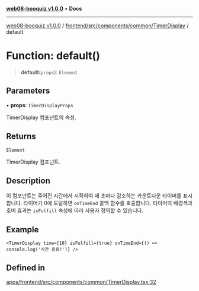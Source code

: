 [**web08-booquiz v1.0.0**](../../../../../../README.md) • **Docs**

***

[web08-booquiz v1.0.0](../../../../../../modules.md) / [frontend/src/components/common/TimerDisplay](../README.md) / default

# Function: default()

> **default**(`props`): `Element`

## Parameters

• **props**: `TimerDisplayProps`

TimerDisplay 컴포넌트의 속성.

## Returns

`Element`

TimerDisplay 컴포넌트.

## Description

이 컴포넌트는 주어진 시간에서 시작하여 매 초마다 감소하는 카운트다운 타이머를 표시합니다.
타이머가 0에 도달하면 `onTimeEnd` 콜백 함수를 호출합니다.
타이머의 배경색과 호버 효과는 `isFulfill` 속성에 따라 사용자 정의할 수 있습니다.

## Example

```tsx
<TimerDisplay time={10} isFulfill={true} onTimeEnd={() => console.log('시간 종료!')} />
```

## Defined in

[apps/frontend/src/components/common/TimerDisplay.tsx:32](https://github.com/boostcampwm-2024/web08-BooQuiz/blob/7e828c98e22bdcb5cd4d46c7c476fd54ffa246ae/apps/frontend/src/components/common/TimerDisplay.tsx#L32)
